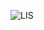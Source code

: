 ![LIS](https://user-images.githubusercontent.com/98745874/157706596-3c22dd3a-0c84-4a10-98bf-6ea515ec2cf7.png)
